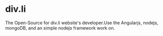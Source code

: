 div.li
======

The Open-Source for div.li website's developer.Use the Angularjs, nodejs, mongoDB, and an simple nodejs framework work on.
